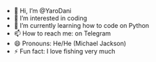 - 👋 Hi, I’m @YaroDani
- 👀 I’m interested in coding
- 🌱 I’m currently learning how to code on Python
- 📫 How to reach me: on Telegram
- 😄 Pronouns: He/He (Michael Jackson)
- ⚡ Fun fact: I love fishing very much

<!---
YaroDani/YaroDani is a ✨ special ✨ repository because its `README.md` (this file) appears on your GitHub profile.
You can click the Preview link to take a look at your changes.
--->
